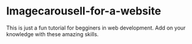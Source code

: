 # Imagecarousell-for-a-website
This is just a fun tutorial for begginers in web development. Add on your knowledge with these amazing skills.
